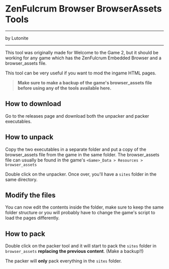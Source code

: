 # ZenFulcrum Browser BrowserAssets Tools

----

by Lutonite

----

This tool was originally made for Welcome to the Game 2, but it should be working for any game which has the ZenFulcrum Embedded Browser and a browser_assets file.

This tool can be very useful if you want to mod the ingame HTML pages.

> **Make sure to make a backup of the game's browser_assets file before using any of the tools available here.**

## How to download

Go to the releases page and download both the unpacker and packer executables.

## How to unpack

Copy the two executables in a separate folder and put a copy of the browser_assets file from the game in the same folder.
The browser_assets file can usually be found in the game's `<Game>_Data > Resources > browser_assets`

Double click on the unpacker. Once over, you'll have a `sites` folder in the same directory.

## Modify the files

You can now edit the contents inside the folder, make sure to keep the same folder structure or you will probably have to change the game's script to load the pages differently.

## How to pack

Double click on the packer tool and it will start to pack the `sites` folder in `browser_assets` **replacing the previous content**. (Make a backup!!)

The packer will **only** pack everything in the `sites` folder.
